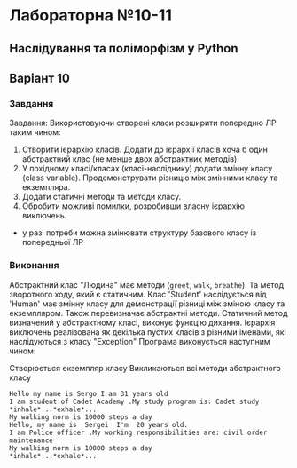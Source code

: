 # Лабораторна №10-11
## Наслідування та поліморфізм у Python
## Варіант 10
### Завдання 
Завдання:
Використовуючи створені класи розширити попередню ЛР таким чином:
1. Створити ієрархію класів. Додати до ієрархії класів хоча б один 
абстрактний клас (не менше двох абстрактних методів).
2. У похідному класі/класах (класі-насліднику) додати змінну класу (class
variable). Продемонструвати різницю між змінними класу та екземпляра.
3. Додати статичні методи та методи класу. 
4. Обробити можливі помилки, розробивши власну ієрархію виключень.
* у разі потреби можна змінювати структуру базового класу із попередньої 
ЛР

### Виконання
Абстрактний клас "Людина" має методи (`greet`, `walk`, `breathe`). Та метод зворотного ходу, який є статичним.
Клас 'Student' наслідується від 'Human' має змінну класу для демонстрації різниці між зміною класу та екземпляром. Також перевизначає абстрактні методи.
Статичний метод визначений у абстрактному класі, виконує функцію дихання.
Ієрархія виключень реалізована як декілька пустих класів з різними іменами, які наслідуються з класу "Exception"
Програма виконується наступним чином:

Створюється екземпляр класу
Викликаються всі методи абстрактного класу

```
Hello my name is Sergo I am 31 years old
I am student of Cadet Academy .My study program is: Cadet study
*inhale*...*exhale*...
My walking norm is 10000 steps a day
Hello, my name is  Sergei  I'm  20 years old.
I am Police officer .My working responsibilities are: civil order maintenance
My walking norm is 10000 steps a day
*inhale*...*exhale*...
```

